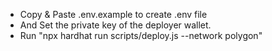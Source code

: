 - Copy & Paste .env.example to create .env file
- And Set the private key of the deployer wallet.
- Run "npx hardhat run scripts/deploy.js --network polygon"